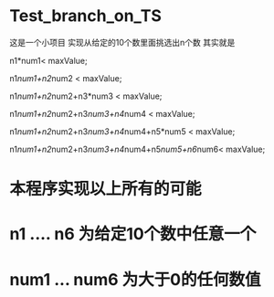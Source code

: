# Test_branch_on_TS

这是一个小项目
实现从给定的10个数里面挑选出n个数
其实就是

n1*num1< maxValue;

n1*num1+n2*num2 < maxValue;

n1*num1+n2*num2+n3*num3 < maxValue;

n1*num1+n2*num2+n3*num3+n4*num4 < maxValue;

n1*num1+n2*num2+n3*num3+n4*num4+n5*num5 < maxValue;

n1*num1+n2*num2+n3*num3+n4*num4+n5*num5+n6*num6< maxValue;
 
# 本程序实现以上所有的可能
# n1 .... n6 为给定10个数中任意一个
# num1 ... num6 为大于0的任何数值
